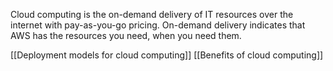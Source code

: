 Cloud computing is the on-demand delivery of IT resources over the internet with pay-as-you-go pricing. On-demand delivery indicates that AWS has the resources you need, when you need them.

[[Deployment models for cloud computing]]
[[Benefits of cloud computing]]

